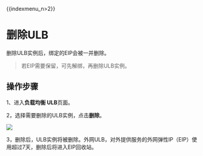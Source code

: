 {{indexmenu_n>2}}

# 删除ULB

删除ULB实例后，绑定的EIP会被一并删除。
> 若EIP需要保留，可先解绑，再删除ULB实例。


## 操作步骤

1、进入**负载均衡 ULB**页面。

2，选择需要删除的ULB实例，点击**删除**。

![](https://static.ucloud.cn/824bdae3c0a64585ad3a67526902b581.png)

3，删除后，ULB实例将被删除。外网ULB，对外提供服务的外网弹性IP（EIP）使用超过7天，删除后将进入EIP回收站。

